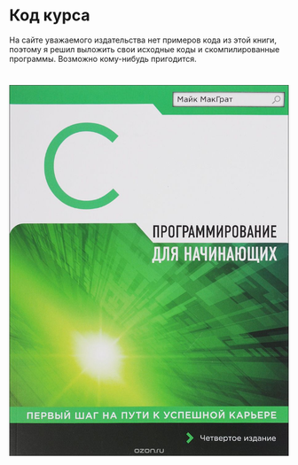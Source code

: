 # Код курса
На сайте уважаемого издательства нет примеров кода из этой книги, поэтому я решил выложить свои исходные коды и скомпилированные программы. Возможно кому-нибудь пригодится.
#
![C - Программирование для начинающих](https://github.com/olegbukatchuk/c-beginners/blob/master/img/img.jpg)